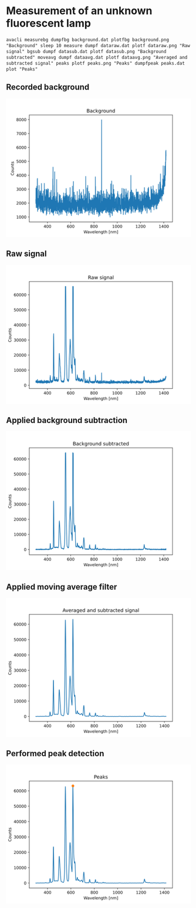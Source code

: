 # Measurement of an unknown fluorescent lamp

```
avacli measurebg dumpfbg background.dat plotfbg background.png "Background" sleep 10 measure dumpf dataraw.dat plotf dataraw.png "Raw signal" bgsub dumpf datasub.dat plotf datasub.png "Background subtracted" moveavg dumpf dataavg.dat plotf dataavg.png "Averaged and subtracted signal" peaks plotf peaks.png "Peaks" dumpfpeak peaks.dat plot "Peaks"
```

## Recorded background

![Recorded background](./background.svg)

## Raw signal

![Recorded raw signal](./dataraw.svg)

## Applied background subtraction

![Background subtracted](./datasub.svg)

## Applied moving average filter

![Applied moving average filter](./dataavg.svg)

## Performed peak detection

![Peak detection result](./peaks.svg)
